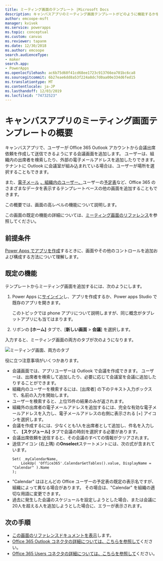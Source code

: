 ```yaml
---
title: ミーティング画面のテンプレート |Microsoft Docs
description: キャンバスアプリのミーティング画面テンプレートがどのように機能するかを理解し、独自のユースケースに合わせて画面を拡張する
author: emcoope-msft
manager: kvivek
ms.service: powerapps
ms.topic: conceptual
ms.custom: canvas
ms.reviewer: tapanm
ms.date: 12/30/2018
ms.author: emcoope
search.audienceType:
- maker
search.app:
- PowerApps
ms.openlocfilehash: ac6b75d60f41cd68ee1723c913766ea701bc6ca8
ms.sourcegitcommit: 6b27eae6dd8a53f224a8dc7d0aa00e334d6fed15
ms.translationtype: MT
ms.contentlocale: ja-JP
ms.lasthandoff: 12/03/2019
ms.locfileid: "74732523"
---
```

# <a name="overview-of-the-meeting-screen-template-for-canvas-apps"></a>キャンバスアプリのミーティング画面テンプレートの概要

キャンバスアプリで、ユーザーが Office 365 Outlook アカウントから会議出席依頼を作成して送信できるようにする会議画面を追加します。 ユーザーは、組織内の出席者を検索したり、外部の電子メールアドレスを追加したりできます。 テナントに Outlook に会議室が組み込まれている場合は、ユーザーが場所を選択することもできます。

また、[電子メール](email-screen-overview.md) [、組織内のユーザー、](people-screen-overview.md)ユーザーの[予定表](calendar-screen-overview.md)など、Office 365 のさまざまなデータを表示するテンプレートベースの他の画面を追加することもできます。

この概要では、画面の高レベルの機能について説明します。

この画面の既定の機能の詳細については、[ミーティング画面のリファレンス](meeting-screen-reference.md)を参照してください。

## <a name="prerequisite"></a>前提条件

[Power Apps でアプリを作成](../data-platform-create-app-scratch.md)するときに、画面やその他のコントロールを追加および構成する方法について理解します。

## <a name="default-functionality"></a>既定の機能

テンプレートからミーティング画面を追加するには、次のようにします。

1. Power Apps に[サインイン](https://make.powerapps.com?utm_source=padocs&utm_medium=linkinadoc&utm_campaign=referralsfromdoc)し、アプリを作成するか、Power apps Studio で既存のアプリを開きます。

    このトピックでは phone アプリについて説明しますが、同じ概念がタブレットアプリにも当てはまります。

1. リボンの **[ホーム]** タブで、[**新しい画面** > **会議**] を選択します。

  入力すると、ミーティング画面の両方のタブが次のようになります。

  ![ミーティング画面、両方のタブ](media/meeting-screen/meeting-screen-full-both.png)

役に立つ注意事項がいくつかあります。

* 会議画面では、アプリユーザーは Outlook で会議を作成できます。
  ユーザーは、出席者を検索して追加したり、必要に応じて会議室を会議に追加したりすることができます。
* 組織内のユーザーを検索するには、[出席者] の下のテキスト入力ボックスで、名前の入力を開始します。
* ユーザーを検索すると、上位15件の結果のみが返されます。
* 組織外の出席者の電子メールアドレスを追加するには、完全な有効な電子メールアドレスを入力し、電子メールアドレスの右側に表示される [+] アイコンを選択します。
* 会議を作成するには、少なくとも1人を出席者として追加し、件名を入力して、 **[スケジュール]** タブで会議の時刻を選択する必要があります。
* 会議出席依頼を送信すると、その会議のすべての情報がクリアされます。
* 送信アイコン (右上隅) の**Onselect**ステートメントには、次の式が含まれています。
    ```powerapps-dot
    Set( _myCalendarName, 
        LookUp( 'Office365'.CalendarGetTables().value, DisplayName = "Calendar" ).Name 
    );
    ```
* "Calendar" はほとんどの Office ユーザーの予定表の既定の表示名ですが、組織によって異なる場合があります。 その場合は、"Calendar" を組織の適切な用語に変更できます。
* 過去に発生した会議のスケジュールを設定しようとした場合、または会議に20人を超える人を追加しようとした場合に、エラーが表示されます。

## <a name="next-steps"></a>次の手順

* [この画面のリファレンスドキュメントを表示](./meeting-screen-reference.md)します。
* [Office 365 Outlook コネクタの詳細については、こちらを参照して](../connections/connection-office365-outlook.md)ください。
* [Office 365 Users コネクタの詳細については、こちらを参照して](../connections/connection-office365-users.md)ください。
